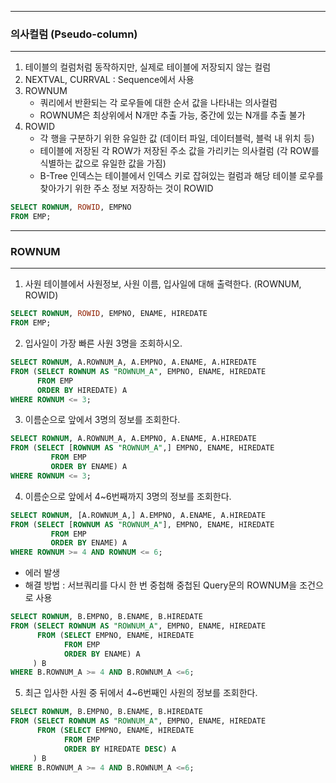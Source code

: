 -----
### 의사컬럼 (Pseudo-column)
-----
1. 테이블의 컬럼처럼 동작하지만, 실제로 테이블에 저장되지 않는 컬럼
2. NEXTVAL, CURRVAL : Sequence에서 사용
3. ROWNUM
   - 쿼리에서 반환되는 각 로우들에 대한 순서 값을 나타내는 의사컬럼
   - ROWNUM은 최상위에서 N개만 추출 가능, 중간에 있는 N개를 추출 불가
4. ROWID
   - 각 행을 구분하기 위한 유일한 값 (데이터 파일, 데이터블럭, 블럭 내 위치 등)
   - 테이블에 저장된 각 ROW가 저장된 주소 값을 가리키는 의사컬럼 (각 ROW를 식별하는 값으로 유일한 값을 가짐)
   - B-Tree 인덱스는 테이블에서 인덱스 키로 잡혀있는 컬럼과 해당 테이블 로우를 찾아가기 위한 주소 정보 저장하는 것이 ROWID
```sql
SELECT ROWNUM, ROWID, EMPNO
FROM EMP;
```
-----
### ROWNUM
-----
1. 사원 테이블에서 사원정보, 사원 이름, 입사일에 대해 출력한다. (ROWNUM, ROWID)
```sql
SELECT ROWNUM, ROWID, EMPNO, ENAME, HIREDATE
FROM EMP;
```

2. 입사일이 가장 빠른 사원 3명을 조회하시오.
```sql
SELECT ROWNUM, A.ROWNUM_A, A.EMPNO, A.ENAME, A.HIREDATE
FROM (SELECT ROWNUM AS "ROWNUM_A", EMPNO, ENAME, HIREDATE
      FROM EMP
      ORDER BY HIREDATE) A
WHERE ROWNUM <= 3;
```

3. 이름순으로 앞에서 3명의 정보를 조회한다.
```sql
SELECT ROWNUM, A.ROWNUM_A, A.EMPNO, A.ENAME, A.HIREDATE
FROM (SELECT [ROWNUM AS "ROWNUM_A",] EMPNO, ENAME, HIREDATE
         FROM EMP
         ORDER BY ENAME) A
WHERE ROWNUM <= 3;
```

4. 이름순으로 앞에서 4~6번째까지 3명의 정보를 조회한다.
```sql
SELECT ROWNUM, [A.ROWNUM_A,] A.EMPNO, A.ENAME, A.HIREDATE
FROM (SELECT [ROWNUM AS "ROWNUM_A"], EMPNO, ENAME, HIREDATE
         FROM EMP
         ORDER BY ENAME) A
WHERE ROWNUM >= 4 AND ROWNUM <= 6; 
```
   - 에러 발생
   - 해결 방법 : 서브쿼리를 다시 한 번 중첩해 중첩된 Query문의 ROWNUM을 조건으로 사용

```sql
SELECT ROWNUM, B.EMPNO, B.ENAME, B.HIREDATE
FROM (SELECT ROWNUM AS "ROWNUM_A", EMPNO, ENAME, HIREDATE
      FROM (SELECT EMPNO, ENAME, HIREDATE
            FROM EMP
            ORDER BY ENAME) A
     ) B
WHERE B.ROWNUM_A >= 4 AND B.ROWNUM_A <=6; 
```
5. 최근 입사한 사원 중 뒤에서 4~6번째인 사원의 정보를 조회한다.
```sql
SELECT ROWNUM, B.EMPNO, B.ENAME, B.HIREDATE
FROM (SELECT ROWNUM AS "ROWNUM_A", EMPNO, ENAME, HIREDATE
      FROM (SELECT EMPNO, ENAME, HIREDATE
            FROM EMP
            ORDER BY HIREDATE DESC) A
     ) B
WHERE B.ROWNUM_A >= 4 AND B.ROWNUM_A <=6;
```
